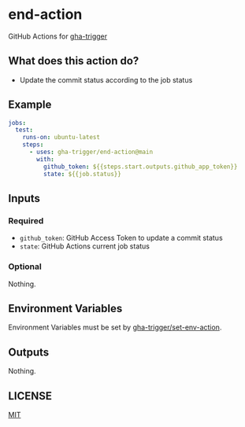 # end-action

GitHub Actions for [gha-trigger](https://gha-trigger.github.io)

## What does this action do?

- Update the commit status according to the job status

## Example

```yaml
jobs:
  test:
    runs-on: ubuntu-latest
    steps:
      - uses: gha-trigger/end-action@main
        with:
          github_token: ${{steps.start.outputs.github_app_token}}
          state: ${{job.status}}
```

## Inputs

### Required

- `github_token`: GitHub Access Token to update a commit status
- `state`: GitHub Actions current job status

### Optional

Nothing.

## Environment Variables

Environment Variables must be set by [gha-trigger/set-env-action](https://github.com/gha-trigger/set-env-action).

## Outputs

Nothing.

## LICENSE

[MIT](LICENSE)
